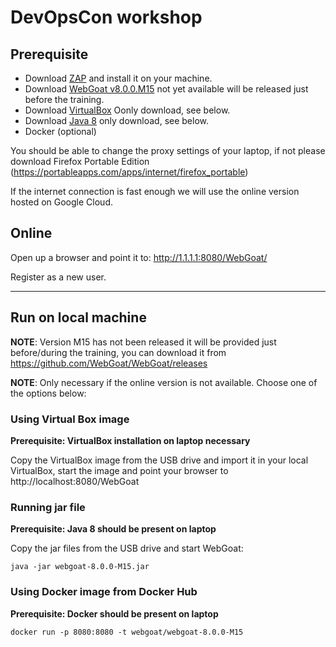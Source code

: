# DevOpsCon workshop

## Prerequisite

- Download [ZAP](https://github.com/zaproxy/zaproxy/wiki/Downloads) and install it on your machine.
- Download [WebGoat v8.0.0.M15](https://github.com/WebGoat/WebGoat/releases) not yet available will be released just before the training. 
- Download [VirtualBox](https://www.virtualbox.org/wiki/Downloads) Oonly download, see below.
- Download [Java 8](http://www.oracle.com/technetwork/java/javase/downloads/jdk8-downloads-2133151.html) only download, see below.
- Docker (optional)

You should be able to change the proxy settings of your laptop, if not please download Firefox Portable Edition (https://portableapps.com/apps/internet/firefox_portable)

If the internet connection is fast enough we will use the online version hosted on Google Cloud.

## Online

Open up a browser and point it to: http://1.1.1.1:8080/WebGoat/

Register as a new user.

-------
## Run on local machine

**NOTE**: Version M15 has not been released it will be provided just before/during the training, you can download it from https://github.com/WebGoat/WebGoat/releases

**NOTE**: Only necessary if the online version is not available. Choose one of the options below:

### Using Virtual Box image

**Prerequisite: VirtualBox installation on laptop necessary**

Copy the VirtualBox image from the USB drive and import it in your local VirtualBox, start the image and point your browser to
http://localhost:8080/WebGoat

### Running jar file

**Prerequisite: Java 8 should be present on laptop**

Copy the jar files from the USB drive and start WebGoat:

```
java -jar webgoat-8.0.0-M15.jar
```

### Using Docker image from Docker Hub

**Prerequisite: Docker should be present on laptop**

```
docker run -p 8080:8080 -t webgoat/webgoat-8.0.0-M15
```
